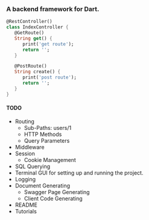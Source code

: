 ### A backend framework for Dart.

```dart
@RestController()
class IndexController {
   @GetRoute()
   String get() {
      print('get route');
      return '';
   }

   @PostRoute()
   String create() {
      print('post route');
      return '';
   }
}
```

#### TODO 
- Routing
   - Sub-Paths: users/1 
   - HTTP Methods
   - Query Parameters  
- Middleware
- Session
   - Cookie Management  
- SQL Querying 
- Terminal GUI for setting up and running the project. 
- Logging
- Document Generating
   - Swagger Page Generating
   - Client Code Generating
- README
- Tutorials

